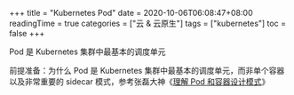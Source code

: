 +++
title = "Kubernetes Pod"
date = 2020-10-06T06:08:47+08:00
readingTime = true
categories = ["云 & 云原生"]
tags = ["kubernetes"]
toc = false
+++

Pod 是 Kubernetes 集群中最基本的调度单元

<!--more-->

前提准备：为什么 Pod 是 Kubernetes 集群中最基本的调度单元，而非单个容器以及非常重要的 sidecar 模式，参考张磊大神《[理解 Pod 和容器设计模式](https://edu.aliyun.com/lesson_1651_13079?spm=5176.10731542.0.0.a53a20beDTUo8v#_13079)》



